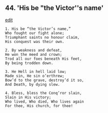 
## 44.  'His be "the Victor''s name'
[edit](https://docs.google.com/document/d/1AUZG3hwUeubguK3J%2DfNB2BuNe59xxvhn/edit?mode=html)



    1. His be “the Victor’s name,”
    Who fought our fight alone; 
    Triumphant saints no honour claim, 
    His conquest was their own.

    2. By weakness and defeat,
    He won the meed and crown;
    Trod all our foes beneath His feet,
    By being trodden down.

    3. He Hell in hell laid low;
    Made sin, He sin o’erthrew;
    Bow’d to the grave, destroy’d it so, 
    And Death, by dying slew.

    4. Bless, bless the Conq’ror slain,
    Slain in His victory;
    Who lived, Who died, Who lives again 
    For thee, His church, for thee!
